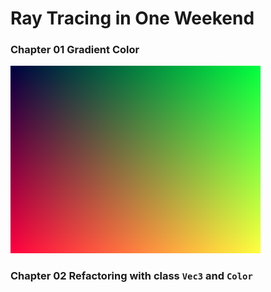 # Ray Tracing in One Weekend

### Chapter 01 Gradient Color

![Chapter01](Chapter01/output.png)

### Chapter 02 Refactoring with class `Vec3` and `Color`